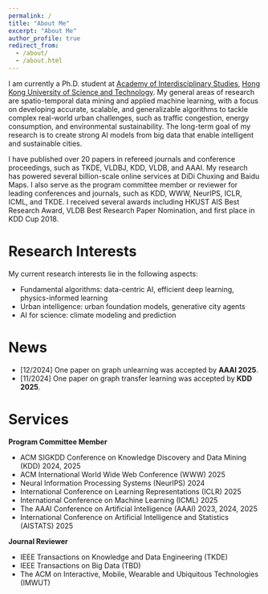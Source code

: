 ```yaml
---
permalink: /
title: "About Me"
excerpt: "About Me"
author_profile: true
redirect_from:
  - /about/
  - /about.html
---
```


I am currently a Ph.D. student at [Academy of Interdisciplinary Studies](https://ais.hkust.edu.hk/), [Hong Kong University of Science and Technology](https://hkust.edu.hk/). My general areas of research are spatio-temporal data mining and applied machine learning, with a focus on developing accurate, scalable, and generalizable algorithms to tackle complex real-world urban challenges, such as traffic congestion, energy consumption, and environmental sustainability. The long-term goal of my research is to create strong AI models from big data that enable intelligent and sustainable cities.

I have published over 20 papers in refereed journals and conference proceedings, such as TKDE, VLDBJ, KDD, VLDB, and AAAI. My research has powered several billion-scale online services at DiDi Chuxing and Baidu Maps. I also serve as the program committee member or reviewer for leading conferences and journals, such as KDD, WWW, NeurIPS, ICLR, ICML, and TKDE. I received several awards including HKUST AIS Best Research Award, VLDB Best Research Paper Nomination, and first place in KDD Cup 2018.

# Research Interests
My current research interests lie in the following aspects:
* Fundamental algorithms: data-centric AI, efficient deep learning, physics-informed learning
* Urban intelligence: urban foundation models, generative city agents
* AI for science: climate modeling and prediction

# News

- \[12/2024\] One paper on graph unlearning was accepted by **AAAI 2025**.
- \[11/2024\] One paper on graph transfer learning was accepted by **KDD 2025**.

# Services
**Program Committee Member**
* ACM SIGKDD Conference on Knowledge Discovery and Data Mining (KDD) 2024, 2025
* ACM International World Wide Web Conference (WWW) 2025
* Neural Information Processing Systems (NeurIPS) 2024
* International Conference on Learning Representations (ICLR) 2025
* International Conference on Machine Learning (ICML) 2025
* The AAAI Conference on Artificial Intelligence (AAAI) 2023, 2024, 2025
* International Conference on Artificial Intelligence and Statistics (AISTATS) 2025

**Journal Reviewer**
* IEEE Transactions on Knowledge and Data Engineering (TKDE)
* IEEE Transactions on Big Data (TBD)
* The ACM on Interactive, Mobile, Wearable and Ubiquitous Technologies (IMWUT)
